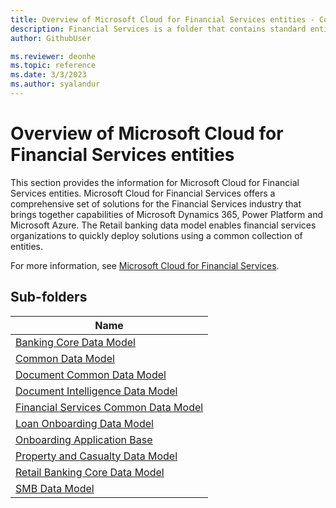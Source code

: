```yaml
---
title: Overview of Microsoft Cloud for Financial Services entities - Common Data Model | Microsoft Docs
description: Financial Services is a folder that contains standard entities related to the Common Data Model.
author: GithubUser

ms.reviewer: deonhe
ms.topic: reference 
ms.date: 3/3/2023
ms.author: syalandur
---
```


# Overview of Microsoft Cloud for Financial Services entities

This section provides the information for Microsoft Cloud for Financial Services entities. Microsoft Cloud for Financial Services offers a comprehensive set of solutions for the Financial Services industry that brings together capabilities of Microsoft Dynamics 365, Power Platform and Microsoft Azure. The Retail banking data model enables financial services organizations to quickly deploy solutions using a common collection of entities.

For more information, see [Microsoft Cloud for Financial Services](/dynamics365/industry/financial-services/overview).

## Sub-folders

|Name|
|---|
|[Banking Core Data Model](BankingCoreDataModel/overview.md)|
|[Common Data Model](CommonDataModel/overview.md)|
|[Document Common Data Model](DocumentCommonDataModel/overview.md)|
|[Document Intelligence Data Model](DocumentIntelligenceDataModel/overview.md)|
|[Financial Services Common Data Model](FinancialServicesCommonDataModel/overview.md)|
|[Loan Onboarding Data Model](LoanOnboardingDataModel/overview.md)|
|[Onboarding Application Base](OnboardingApplicationBase/overview.md)|
|[Property and Casualty Data Model](PropertyandCasualtyDataModel/overview.md)|
|[Retail Banking Core Data Model](RetailBankingCoreDataModel/overview.md)|
|[SMB Data Model](SMBDataModel/overview.md)|
